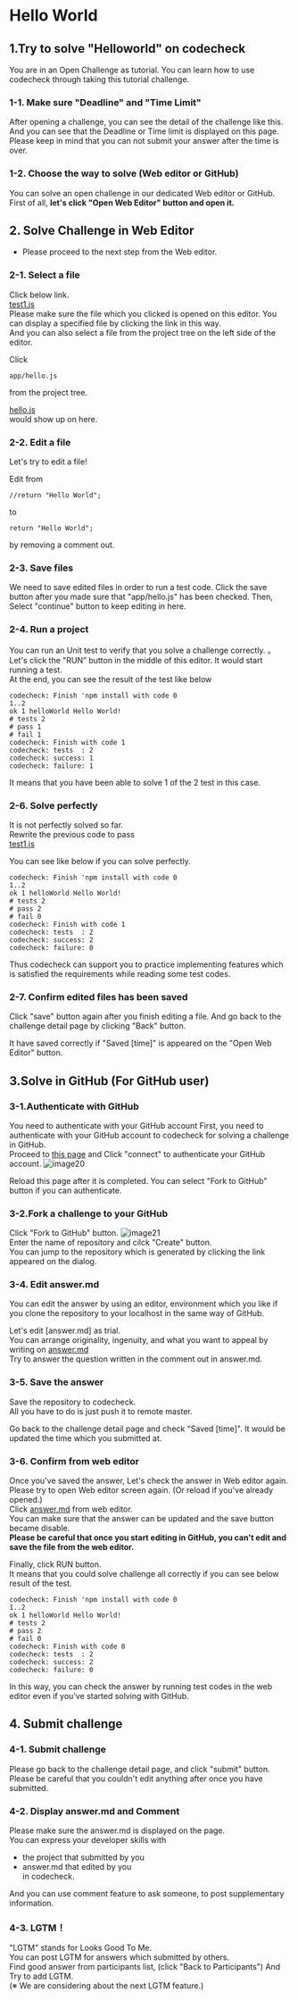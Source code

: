 # Hello World
## 1.Try to solve "Helloworld" on codecheck
You are in an Open Challenge as tutorial.
You can learn how to use codecheck through taking this tutorial challenge.

### 1-1.  Make sure "Deadline" and "Time Limit"
After opening a challenge, you can see the detail of the challenge like this.  
And you can see that the Deadline or Time limit is displayed on this page.  
Please keep in mind that you can not submit your answer after the time is over.

### 1-2. Choose the way to solve (Web editor or GitHub)
You can solve an open challenge in our dedicated Web editor or GitHub.  
First of all, **let's click "Open Web Editor" button and open it.**

## 2. Solve Challenge in Web Editor
- Please proceed to the next step from the Web editor.

### 2-1. Select a file
Click below link.  
[test1.js](test/test1.js)  
Please make sure the file which you clicked is opened on this editor.
You can display a specified file by clicking the link in this way.  
And you can also select a file from the project tree on the left side of the editor.

Click
```
app/hello.js
```
from the project tree.  

[hello.js](app/hello.js)  
would show up on here.

### 2-2. Edit a file
Let's try to edit a file!  

Edit from
```
//return "Hello World";
```
to
```
return "Hello World";
```
by removing a comment out.

### 2-3. Save files
We need to save edited files in order to run a test code.
Click the save button after you made sure that "app/hello.js" has been checked.
Then, Select "continue" button to keep editing in here.

### 2-4. Run a project
You can run an Unit test to verify that you solve a challenge correctly. 。
Let's click the "RUN” button in the middle of this editor.
It would start running a test.  
At the end, you can see the result of the test like below

```
codecheck: Finish 'npm install with code 0
1..2
ok 1 helloWorld Hello World!
# tests 2
# pass 1
# fail 1
codecheck: Finish with code 1
codecheck: tests  : 2
codecheck: success: 1
codecheck: failure: 1
```

It means that you have been able to solve 1 of the 2 test in this case.

### 2-6. Solve perfectly
It is not perfectly solved so far.  
Rewrite the previous code to pass  
[test1.js](test/test1.js)  

You can see like below if you can solve perfectly.

```
codecheck: Finish 'npm install with code 0
1..2
ok 1 helloWorld Hello World!
# tests 2
# pass 2
# fail 0
codecheck: Finish with code 1
codecheck: tests  : 2
codecheck: success: 2
codecheck: failure: 0
```

Thus codecheck can support you to practice implementing features which is satisfied the requirements while reading some test codes.

### 2-7. Confirm edited files has been saved
Click "save" button again after you finish editing a file.
And go back to the challenge detail page by clicking "Back" button.

It have saved correctly if "Saved [time]" is appeared on the "Open Web Editor" button.

## 3.Solve in GitHub (For GitHub user)
### 3-1.Authenticate with GitHub
You need to authenticate with your GitHub account
First, you need to authenticate with your GitHub account to codecheck for solving a  challenge in GitHub.  
Proceed to [this page](https://app.code-check.io/settings/social) and Click "connect" to authenticate your GitHub account.
![image20](images/s20.png)  

Reload this page after it is completed.
You can select "Fork to GitHub" button if you can authenticate.

### 3-2.Fork a challenge to your GitHub
Click "Fork to GitHub" button.
![image21](images/s21.png)  
Enter the name of repository and cilck "Create" button.  
You can jump to the repository which is generated by clicking the link appeared on the dialog.

### 3-4. Edit answer.md
You can edit the answer by using an editor, environment which you like if you clone the repository to your localhost in the same way of  GitHub.  

Let's edit [answer.md] as trial.  
You can arrange originality, ingenuity, and what you want to appeal by writing on [answer.md](answer.md)  
Try to answer the question written in the comment out in answer.md.

### 3-5. Save the answer
Save the repository to codecheck.  
All you have to do is just push it to remote master.

Go back to the challenge detail page and check "Saved [time]".
It would be updated the time which you submitted at.  

### 3-6. Confirm from web editor
Once you've saved the answer, Let's check the answer in Web editor again.  
Please try to open Web editor screen again. (Or reload if you've already opened.)  
Click [answer.md](answer.md) from web editor.  
You can make sure that the answer can be updated and the save button became disable.  
**Please be careful that once you start editing in GitHub, you can't edit and save the file from the web editor.**

Finally, click RUN button.  
It means that you could solve challenge all correctly if you can see below result of the test.

```
codecheck: Finish 'npm install with code 0
1..2
ok 1 helloWorld Hello World!
# tests 2
# pass 2
# fail 0
codecheck: Finish with code 0
codecheck: tests  : 2
codecheck: success: 2
codecheck: failure: 0
```
In this way, you can check the answer by running test codes in the web editor even if you've started solving with GitHub.


## 4. Submit challenge
### 4-1. Submit challenge
Please go back to the challenge detail page, and click "submit" button.  
Please be careful that you couldn't edit anything after once you have submitted.


### 4-2. Display answer.md and Comment
Please make sure the answer.md is displayed on the page.  
You can express your developer skills with
- the project that submitted by you
- answer.md that edited by you  
in codecheck.

And you can use comment feature to ask someone, to post supplementary information.

### 4-3. LGTM！
"LGTM" stands for Looks Good To Me.  
You can post LGTM for answers which submitted by others.  
Find good answer from participants list, (click "Back to Participants")
And Try to add LGTM.  
(※ We are considering about the next LGTM feature.)
